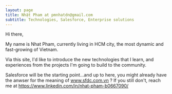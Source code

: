 ```yaml
---
layout: page
title: Nhật Pham at pmnhatdn@gmail.com  
subtitle: Technologies, Salesforce, Enterprise solutions
---
```


Hi there,

My name is Nhat Pham, currently living in HCM city, the most dynamic and fast-growing of Vietnam.

Via this site, I'd like to introduce the new technologies that I learn, and experiences from the projects I'm going to build to the community.

Salesforce will be the starting point...and up to here, you might already have the anwser for the meaning of www.sfdc.com.vn ? If you still don't, reach me at https://www.linkedin.com/in/nhat-pham-b0667090/
